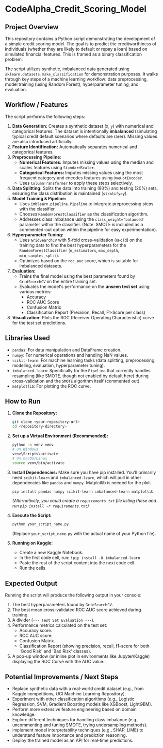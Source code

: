 # CodeAlpha_Credit_Scoring_Model


## Project Overview

This repository contains a Python script demonstrating the development of a simple credit scoring model. The goal is to predict the creditworthiness of individuals (whether they are likely to default or repay a loan) based on simulated financial features. This is framed as a binary classification problem.

The script utilizes synthetic, imbalanced data generated using `sklearn.datasets.make_classification` for demonstration purposes. It walks through key steps of a machine learning workflow: data preprocessing, model training (using Random Forest), hyperparameter tuning, and evaluation.

## Workflow / Features

The script performs the following steps:

1.  **Data Generation:** Creates a synthetic dataset (`X`, `y`) with numerical and categorical features. The dataset is intentionally **imbalanced** (simulating typical credit default scenarios where defaults are rarer). Missing values are also introduced artificially.
2.  **Feature Identification:** Automatically separates numerical and categorical features.
3.  **Preprocessing Pipeline:**
    *   **Numerical Features:** Imputes missing values using the median and scales features using `StandardScaler`.
    *   **Categorical Features:** Imputes missing values using the most frequent category and encodes features using `OneHotEncoder`.
    *   Uses `ColumnTransformer` to apply these steps selectively.
4.  **Data Splitting:** Splits the data into training (80%) and testing (20%) sets, ensuring the class distribution is maintained (`stratify=y`).
5.  **Model Training & Pipeline:**
    *   Uses `imblearn.pipeline.Pipeline` to integrate preprocessing steps with the classifier.
    *   Chooses `RandomForestClassifier` as the classification algorithm.
    *   Addresses class imbalance using the `class_weight='balanced'` parameter within the classifier. (Note: SMOTE is included as a commented-out option within the pipeline for easy experimentation).
6.  **Hyperparameter Tuning:**
    *   Uses `GridSearchCV` with 5-fold cross-validation (`KFold`) on the training data to find the best hyperparameters for the `RandomForestClassifier` (`n_estimators`, `max_depth`, `min_samples_split`).
    *   Optimizes based on the `roc_auc` score, which is suitable for imbalanced datasets.
7.  **Evaluation:**
    *   Trains the final model using the best parameters found by `GridSearchCV` on the entire training set.
    *   Evaluates the model's performance on the **unseen test set** using various metrics:
        *   Accuracy
        *   ROC AUC Score
        *   Confusion Matrix
        *   Classification Report (Precision, Recall, F1-Score per class)
8.  **Visualization:** Plots the ROC (Receiver Operating Characteristic) curve for the test set predictions.

## Libraries Used

*   `pandas`: For data manipulation and DataFrame creation.
*   `numpy`: For numerical operations and handling NaN values.
*   `scikit-learn`: For machine learning tasks (data splitting, preprocessing, modeling, evaluation, hyperparameter tuning).
*   `imbalanced-learn`: Specifically for the `Pipeline` that correctly handles resampling (like SMOTE, though not enabled by default here) during cross-validation and the `SMOTE` algorithm itself (commented out).
*   `matplotlib`: For plotting the ROC curve.

## How to Run

1.  **Clone the Repository:**
    ```bash
    git clone <your-repository-url>
    cd <repository-directory>
    ```

2.  **Set up a Virtual Environment (Recommended):**
    ```bash
    python -m venv venv
    # On Windows
    venv\Scripts\activate
    # On macOS/Linux
    source venv/bin/activate
    ```

3.  **Install Dependencies:**
    Make sure you have pip installed. You'll primarily need `scikit-learn` and `imbalanced-learn`, which will pull in other dependencies like `pandas` and `numpy`. Matplotlib is needed for the plot.
    ```bash
    pip install pandas numpy scikit-learn imbalanced-learn matplotlib
    ```
    *(Alternatively, you could create a `requirements.txt` file listing these and run `pip install -r requirements.txt`)*

4.  **Execute the Script:**
    ```bash
    python your_script_name.py
    ```
    (Replace `your_script_name.py` with the actual name of your Python file).

5.  **Running on Kaggle:**
    *   Create a new Kaggle Notebook.
    *   In the first code cell, run: `!pip install -U imbalanced-learn`
    *   Paste the rest of the script content into the next code cell.
    *   Run the cells.

## Expected Output

Running the script will produce the following output in your console:

1.  The best hyperparameters found by `GridSearchCV`.
2.  The best mean cross-validated ROC AUC score achieved during training.
3.  A divider (`--- Test Set Evaluation ---`).
4.  Performance metrics calculated on the test set:
    *   Accuracy score.
    *   ROC AUC score.
    *   Confusion Matrix.
    *   Classification Report (showing precision, recall, f1-score for both 'Good Risk' and 'Bad Risk' classes).
5.  A pop-up window (or inline plot in environments like Jupyter/Kaggle) displaying the ROC Curve with the AUC value.

## Potential Improvements / Next Steps

*   Replace synthetic data with a real-world credit dataset (e.g., from Kaggle competitions, UCI Machine Learning Repository).
*   Experiment with other classification algorithms (e.g., Logistic Regression, SVM, Gradient Boosting models like XGBoost, LightGBM).
*   Perform more extensive feature engineering based on domain knowledge.
*   Explore different techniques for handling class imbalance (e.g., uncommenting and tuning SMOTE, trying undersampling methods).
*   Implement model interpretability techniques (e.g., SHAP, LIME) to understand feature importance and prediction reasoning.
*   Deploy the trained model as an API for real-time predictions.

